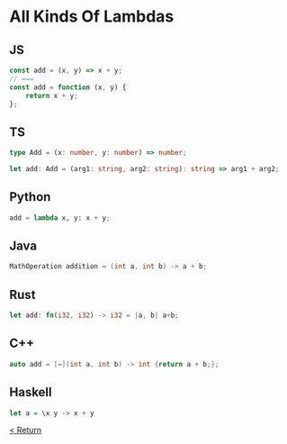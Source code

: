 # All Kinds Of Lambdas

## JS

```javascript
const add = (x, y) => x + y;
// ===
const add = function (x, y) {
    return x + y;
};
```

## TS

```typescript
type Add = (x: number, y: number) => number;

let add: Add = (arg1: string, arg2: string): string => arg1 + arg2;
```

## Python

```python
add = lambda x, y: x + y;
```

## Java

```java
MathOperation addition = (int a, int b) -> a + b;
```

## Rust

```rust
let add: fn(i32, i32) -> i32 = |a, b| a+b;
```

## C++

```cpp
auto add = [=](int a, int b) -> int {return a + b;};
```

## Haskell

```haskell
let a = \x y -> x + y
```

[< Return](./README.md)

